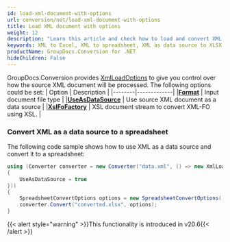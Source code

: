 ```yaml
---
id: load-xml-document-with-options
url: conversion/net/load-xml-document-with-options
title: Load XML document with options
weight: 12
description: "Learn this article and check how to load and convert XML documents with advanced options using GroupDocs.Conversion for .NET API."
keywords: XML to Excel, XML to spreadsheet, XML as data source to XLSX
productName: GroupDocs.Conversion for .NET
hideChildren: False
---
```

GroupDocs.Conversion provides [XmlLoadOptions](https://reference.groupdocs.com/conversion/net/groupdocs.conversion.options.load/xmlloadoptions) to give you control over how the source XML document will be processed. The following options could be set:
| Option | Description |
|--------|-------------|
|**[Format](https://reference.groupdocs.com/conversion/net/groupdocs.conversion.options.load/loadoptions/format)** | Input document file type |
|**[UseAsDataSource](https://reference.groupdocs.com/conversion/net/groupdocs.conversion.options.load/xmlloadoptions/useasdatasource)** | Use source XML document as a data source |
|**[XslFoFactory](https://reference.groupdocs.com/conversion/net/groupdocs.conversion.options.load/xmlloadoptions/xslfofactory)** | XSL document stream to convert XML-FO using XSL. |

### Convert XML as a data source to a spreadsheet

The following code sample shows how to use XML as a data source and convert it to a spreadsheet:

```csharp
using (Converter converter = new Converter("data.xml", () => new XmlLoadOptions
{
    UseAsDataSource = true
}))
{
    SpreadsheetConvertOptions options = new SpreadsheetConvertOptions();
    converter.Convert("converted.xlsx", options);
}
```

{{< alert style="warning" >}}This functionality is introduced in v20.6{{< /alert >}}
